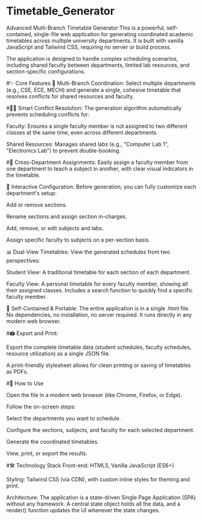 # Timetable_Generator

Advanced Multi-Branch Timetable Generator
This is a powerful, self-contained, single-file web application for generating coordinated academic timetables across multiple university departments. It is built with vanilla JavaScript and Tailwind CSS, requiring no server or build process.

The application is designed to handle complex scheduling scenarios, including shared faculty between departments, limited lab resources, and section-specific configurations.


#✨ Core Features
📅 Multi-Branch Coordination: Select multiple departments (e.g., CSE, ECE, MECH) and generate a single, cohesive timetable that resolves conflicts for shared resources and faculty.

#👨‍🏫 Smart Conflict Resolution: The generation algorithm automatically prevents scheduling conflicts for:

  Faculty: Ensures a single faculty member is not assigned to two different classes at the same time, even across different departments.

  Shared Resources: Manages shared labs (e.g., "Computer Lab 1", "Electronics Lab") to prevent double-booking.

#🔗 Cross-Department Assignments: Easily assign a faculty member from one department to teach a subject in another, with clear visual indicators in the timetable.

🔧 Interactive Configuration: Before generation, you can fully customize each department's setup:

Add or remove sections.

Rename sections and assign section in-charges.

Add, remove, or edit subjects and labs.

Assign specific faculty to subjects on a per-section basis.

📊 Dual-View Timetables: View the generated schedules from two perspectives:

Student View: A traditional timetable for each section of each department.

Faculty View: A personal timetable for every faculty member, showing all their assigned classes. Includes a search function to quickly find a specific faculty member.

🚀 Self-Contained & Portable: The entire application is in a single .html file. No dependencies, no installation, no server required. It runs directly in any modern web browser.

#🖨️ Export and Print:

Export the complete timetable data (student schedules, faculty schedules, resource utilization) as a single JSON file.

A print-friendly stylesheet allows for clean printing or saving of timetables as PDFs.

#🚀 How to Use

Open the file in a modern web browser (like Chrome, Firefox, or Edge).

Follow the on-screen steps:

Select the departments you want to schedule.

Configure the sections, subjects, and faculty for each selected department.

Generate the coordinated timetables.

View, print, or export the results.

#🛠️ Technology Stack
Front-end: HTML5, Vanilla JavaScript (ES6+)

Styling: Tailwind CSS (via CDN), with custom inline styles for theming and print.

Architecture: The application is a state-driven Single Page Application (SPA) without any framework. A central state object holds all the data, and a render() function updates the UI whenever the state changes.
